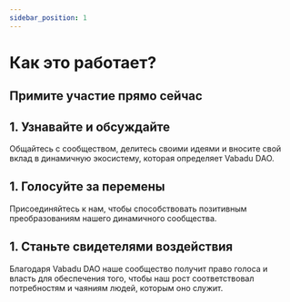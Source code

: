 ```yaml
---
sidebar_position: 1
---
```


# Как это работает?

## Примите участие прямо сейчас

## 1. Узнавайте и обсуждайте

Общайтесь с сообществом, делитесь своими идеями и вносите свой вклад в динамичную экосистему, которая определяет Vabadu DAO.

## 1. Голосуйте за перемены

Присоединяйтесь к нам, чтобы способствовать позитивным преобразованиям нашего динамичного сообщества.

## 1. Станьте свидетелями воздействия

Благодаря Vabadu DAO наше сообщество получит право голоса и власть для обеспечения того, чтобы наш рост соответствовал потребностям и чаяниям людей, которым оно служит.
